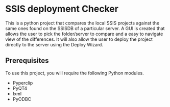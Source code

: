 # SSIS deployment Checker
This is a python project that compares the local SSIS projects against the same ones found on the SSISDB of a particular server. A GUI is created that allows the user to pick the folder/server to compare and a easy to navigate view of the differences. It will also allow the user to deploy the project directly to the server using the Deploy Wizard.

## Prerequisites
To use this project, you will require the following Python modules.
* Pyperclip
* PyQT4
* lxml
* PyODBC


